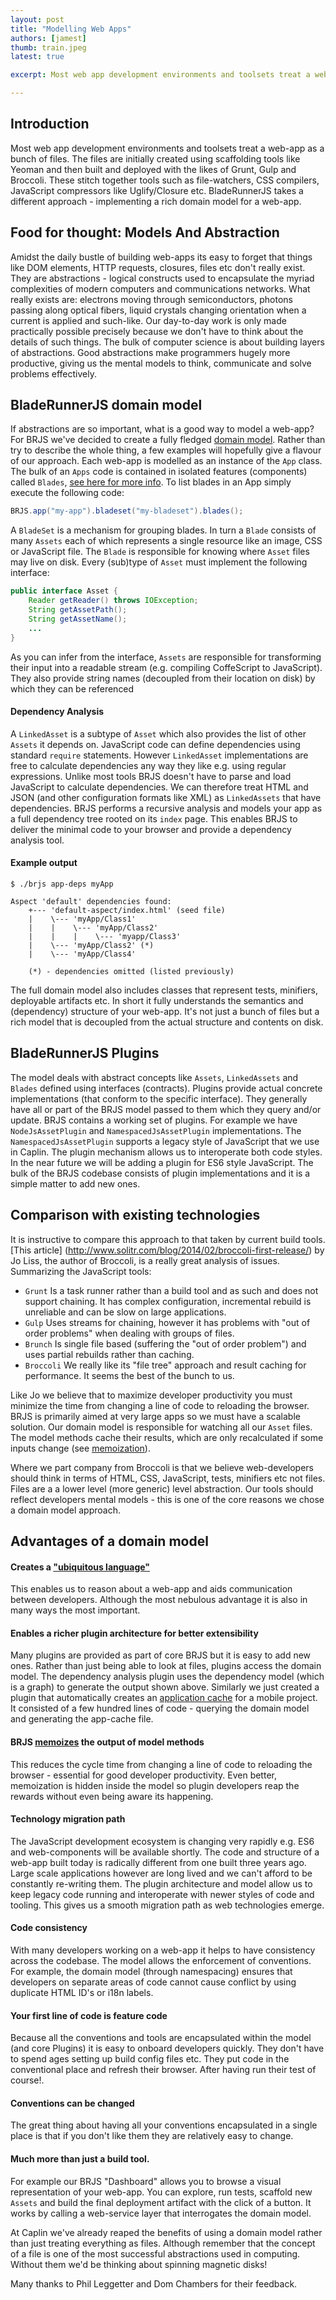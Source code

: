 ```yaml
---
layout: post
title: "Modelling Web Apps"
authors: [jamest]
thumb: train.jpeg
latest: true

excerpt: Most web app development environments and toolsets treat a web-app as a bunch of files. The files are initially created using scaffolding tools such as Yeoman and then built and deployed with the likes of Grunt, Gulp and Broccoli. These stitch together tools like file-watchers, CSS compilers, JavaScript compressors like Uglify/Closure etc. BladeRunnerJS takes a radically different approach - implementing a rich domain model for a web-app. Find out why?

---
```


## Introduction

Most web app development environments and toolsets treat a web-app as a bunch of files. The files are initially created using scaffolding tools like Yeoman and then built and deployed with the likes of Grunt, Gulp and Broccoli.
These stitch together tools such as file-watchers, CSS compilers, JavaScript compressors like Uglify/Closure etc. BladeRunnerJS takes a different approach - implementing a rich domain model for a web-app.

## Food for thought: Models And Abstraction

Amidst the daily bustle of building web-apps its easy to forget that things like DOM elements, HTTP requests, closures, files etc don't really exist. They are abstractions - logical constructs used to encapsulate the myriad complexities of modern computers
and communications networks. What really exists are: electrons moving through semiconductors, photons passing along optical fibers, liquid crystals changing orientation when a current is applied and such-like. Our day-to-day work is only made practically possible precisely because we don't have to think about the details of such things. The bulk of computer science is about building layers of abstractions. Good abstractions make programmers hugely more productive, giving us the mental models to think, communicate and solve problems effectively.

## BladeRunnerJS domain model

If abstractions are so important, what is a good way to model a web-app? For BRJS we've decided to create a fully fledged [domain model](http://en.wikipedia.org/wiki/Domain_model). Rather than try to describe the whole thing, a few examples will hopefully give a flavour
of our approach. Each web-app is modelled as an instance of the `App` class. The bulk of an `Apps`
code is contained in isolated features (components) called ``Blades``, [see here for more info](http://bladerunnerjs.org/docs/concepts/blades/).
To list blades in an App simply execute the following code:

```java
BRJS.app("my-app").bladeset("my-bladeset").blades();
```

A `BladeSet` is a mechanism for grouping blades. In turn a `Blade` consists of many `Assets` each of which represents a single resource like an image, CSS or JavaScript file.
The `Blade` is responsible for knowing where `Asset` files may live on disk. Every (sub)type of `Asset` must implement the following interface:

```java
public interface Asset {
	Reader getReader() throws IOException;
	String getAssetPath();
	String getAssetName();
	...
}
```

As you can infer from the interface, `Assets`  are responsible for transforming their input into a readable stream (e.g. compiling CoffeScript to JavaScript).
They also provide string names (decoupled from their location on disk) by which they can be referenced

#### Dependency Analysis

A `LinkedAsset` is a subtype of `Asset` which also provides the list of other `Assets` it depends on. JavaScript code can define dependencies using
standard `require` statements.  However `LinkedAsset` implementations are free to calculate dependencies any way they like e.g. using regular expressions. Unlike most tools BRJS doesn't have to parse and load JavaScript to calculate dependencies. We can therefore treat HTML and JSON (and other configuration formats like XML) as `LinkedAssets` that have dependencies.
BRJS performs a recursive analysis and models your app as a full dependency tree rooted on its  `index` page.
This enables BRJS to deliver the minimal code to your browser and provide a dependency analysis tool.

#### Example output

```
$ ./brjs app-deps myApp

Aspect 'default' dependencies found:
    +--- 'default-aspect/index.html' (seed file)
    |    \--- 'myApp/Class1'
    |    |    \--- 'myApp/Class2'
    |    |	  |	   \--- 'myapp/Class3'
    |    \--- 'myApp/Class2' (*)
    |    \--- 'myApp/Class4'

    (*) - dependencies omitted (listed previously)
```

The full domain model also includes classes that represent tests, minifiers, deployable artifacts etc. In short it fully understands the semantics and (dependency) structure of your web-app.
It's not just a bunch of files but a rich model that is decoupled from the actual structure and contents on disk.

## BladeRunnerJS Plugins

The model deals with abstract concepts like `Assets`, `LinkedAssets` and `Blades` defined using interfaces (contracts).
Plugins provide actual concrete implementations (that conform to the specific interface). They generally have all or part of the BRJS model passed to them
 which they query and/or update. BRJS contains a working set of plugins.
For example we have `NodeJsAssetPlugin` and `NamespacedJsAssetPlugin` implementations. The `NamespacedJsAssetPlugin` supports a legacy style of JavaScript
that we use in Caplin. The plugin mechanism allows us to interoperate both code styles. In the near future we will be adding a plugin for ES6 style JavaScript.
The bulk of the BRJS codebase consists of plugin implementations and it is a simple matter to add new ones.

## Comparison with existing technologies

It is instructive to compare this approach to that taken by current build tools. [This article]
(http://www.solitr.com/blog/2014/02/broccoli-first-release/) by Jo Liss, the author of Broccoli, is a really great analysis of issues.
Summarizing the JavaScript tools:

* `Grunt` Is a task runner rather than a build tool and as such and does not support chaining.
It has complex configuration, incremental rebuild is unreliable and can be slow on large applications.
* `Gulp` Uses streams for chaining, however it has problems with "out of order problems" when dealing with groups of files.
* `Brunch` Is single file based (suffering the "out of order problem") and uses partial rebuilds rather than caching.
* `Broccoli` We really like its "file tree" approach and result caching for performance. It seems the best of the bunch to us.

Like Jo we believe that to maximize developer productivity you must minimize the time from changing a line of code to reloading the browser. BRJS is primarily aimed at very large apps so we must have a scalable solution. Our domain model is responsible for watching all
our `Asset` files. The model methods cache their results, which are only recalculated if some inputs change (see [memoization](http://en.wikipedia.org/wiki/Memoization)).

Where we part company from Broccoli is that we believe web-developers should think in terms of HTML, CSS, JavaScript, tests, minifiers etc not files. Files are a
a lower level (more generic) level abstraction. Our tools should reflect developers mental models - this is one of the core reasons we chose a domain model approach.

## Advantages of a domain model

#### Creates a ["ubiquitous language"](http://www.peoplematter.com/blog/domain-driven-design-importance-ubiquitous-language)

This enables us to reason about a web-app and aids communication between developers. Although the most nebulous advantage it is also in many ways the most important.

#### Enables a richer plugin architecture for better extensibility

Many plugins are provided as part of core BRJS but it is easy to add new ones. Rather than just being able to look at files, plugins access the domain model.
The dependency analysis plugin uses the dependency model (which is a graph) to generate the output shown above. Similarly we just created a plugin that automatically creates an [application cache](http://www.html5rocks.com/en/tutorials/appcache/beginner/) for a mobile project. It consisted of a few hundred lines of code - querying the domain model and generating the app-cache file.  

#### BRJS [memoizes](http://en.wikipedia.org/wiki/Memoization) the output of model methods

This reduces the cycle time from changing a line of code to reloading the browser - essential for good developer productivity. Even better, memoization is hidden inside the model so plugin developers reap the rewards without even being aware its happening.

#### Technology migration path

The JavaScript development ecosystem is changing very rapidly e.g. ES6 and web-components will be available shortly. The code and structure of a web-app built today is radically different
from one built three years ago. Large scale applications however are long lived and we can't  afford to be constantly re-writing them. The plugin architecture and model allow us to keep legacy code running and interoperate  with newer styles of code and tooling. This gives us a smooth migration path as web technologies emerge.

#### Code consistency

With many developers working on a web-app it helps to have consistency across the codebase. The model allows the enforcement of conventions. For example, the  domain model (through namespacing)  ensures that developers on separate areas of code cannot cause conflict by using
duplicate HTML ID's or i18n labels.

#### Your first line of code is feature code

Because all the conventions and tools are encapsulated within the model (and core Plugins) it is easy to onboard developers quickly. They don't have to spend
ages setting up build config files etc. They put code in the conventional place and refresh their browser. After having run their test of course!.

#### Conventions can be changed

The great thing about having all your conventions encapsulated in a single place is that if you don't like them they are relatively easy to change.

#### Much more than just a build tool.  

For example our BRJS "Dashboard" allows you to browse a visual representation of your web-app.
You can explore, run tests, scaffold new `Assets` and build the final deployment artifact with the click of a button. It works by calling a web-service layer that interrogates the domain model.

At Caplin we've already reaped the benefits of using a domain model rather than just treating everything as files. Although remember that the concept of a file is one of the most successful abstractions used in computing. Without them we'd be thinking about spinning magnetic disks!

Many thanks to Phil Leggetter and Dom Chambers for their feedback.
